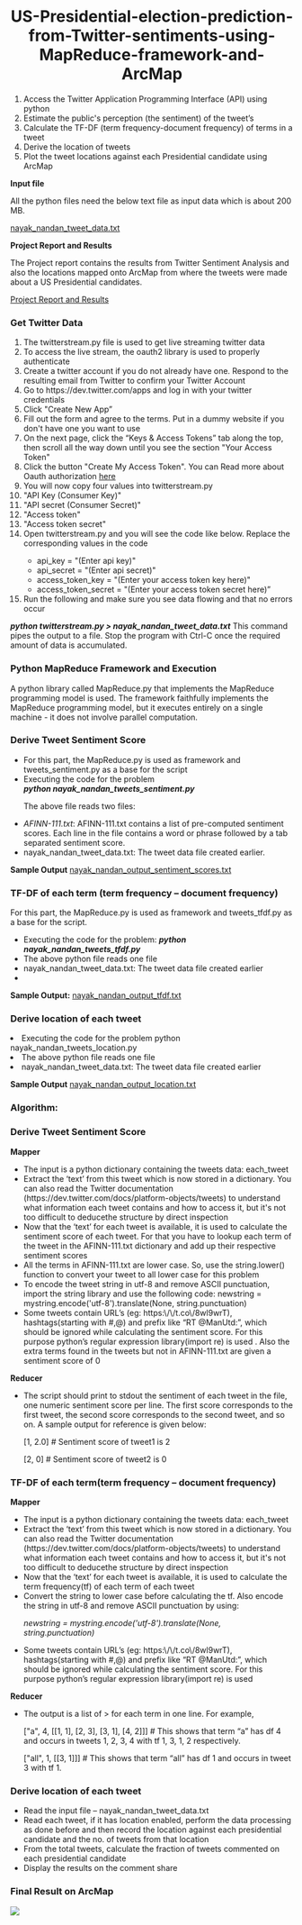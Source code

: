 <h1 align="center">US-Presidential-election-prediction-from-Twitter-sentiments-using-MapReduce-framework-and-ArcMap</h1>
<ol>
<li> Access the Twitter Application Programming Interface (API) using python</li>
<li>Estimate the public's perception (the sentiment) of the tweet’s</li> 
<li>Calculate the TF-DF (term frequency-document frequency) of terms in a tweet</li> 
<li>Derive the location of tweets</li>
<li>Plot the tweet locations against each Presidential candidate using ArcMap</li>  
</ol>

<strong>Input file</strong>

All the python files need the below text file as input data which is about 200 MB.

<a href="https://drive.google.com/folderview?id=0BxdLbeUsfPFvS1ZBMDh1OFU0bzA&usp=sharing">nayak_nandan_tweet_data.txt </a>

<strong>Project Report and Results</strong>

The Project report contains the results from Twitter Sentiment Analysis and also the locations mapped onto ArcMap from where the tweets were made about a US Presidential candidates.

<a href="https://github.com/NandanNayak/US-Presidential-election-prediction-from-Twitter-sentiments-using-MapReduce-framework-and-ArcMap/blob/master/Project_Report_And_Results.pdf">Project Report and Results</a>

<h3>Get Twitter Data</h3>
<ol>
<li>The twitterstream.py file is used to get live streaming twitter data</li>
<li>To access the live stream, the oauth2 library is used to properly authenticate</li> 
<li>Create a twitter account if you do not already have one. Respond to the resulting email from Twitter to confirm your Twitter Account</li>
<li>Go to https://dev.twitter.com/apps and log in with your twitter credentials</li>
<li>Click "Create New App”</li>
<li>Fill out the form and agree to the terms. Put in a dummy website if you don't have one you want to use</li>
<li>On the next page, click the “Keys & Access Tokens” tab along the top, then scroll all the way down until you see the section "Your Access Token"</li>
<li>Click the button "Create My Access Token". You can Read more about Oauth authorization <a href="https://pypi.python.org/pypi/oauth2/">here</a></li>
<li>You will now copy four values into twitterstream.py</li>
<li>"API Key (Consumer Key)"</li>
<li>"API secret (Consumer Secret)"</li>
<li>"Access token"</li>
<li>"Access token secret"</li>
<li>Open twitterstream.py and you will see the code like below. Replace the corresponding values in the code</li>
<ul>
<li>api_key = "(Enter api key)"</li>
<li>api_secret = "(Enter api secret)"</li>
<li>access_token_key = "(Enter your access token key here)"</li>
<li>access_token_secret = "(Enter your access token secret here)”</li>
</ul>
<li>Run the following and make sure you see data flowing and that no errors occur</li></ol>
<strong><em>python twitterstream.py > nayak_nandan_tweet_data.txt</em></strong>
This command pipes the output to a file. Stop the program with Ctrl-C once the required amount of data is accumulated.

<h3>Python MapReduce Framework and Execution</h3>
A python library called MapReduce.py that implements the MapReduce programming model is used. The framework faithfully implements the MapReduce programming model, but it executes entirely on a single machine - it does not involve parallel computation.


<h3>Derive Tweet Sentiment Score</h3>
<ul>
<li> For this part, the MapReduce.py is used as framework and tweets_sentiment.py as a base for the script</li>
<li>Executing the code for the problem</li>
<strong><em>python nayak_nandan_tweets_sentiment.py</em></strong>

<p>The above file reads two files:
<li><em>AFINN-111.txt</em>: AFINN-111.txt contains a list of pre-computed sentiment scores. Each line in the file contains a word or phrase followed by a tab separated sentiment score. </li>
<li>nayak_nandan_tweet_data.txt: The tweet data file created earlier.</li></ul></p>

<strong>Sample Output</strong>
<a href="https://github.com/NandanNayak/US-Presidential-election-prediction-from-Twitter-sentiments-using-MapReduce-framework-and-ArcMap/blob/master/nayak_nandan_output_sentiment_scores.txt">nayak_nandan_output_sentiment_scores.txt</a>

<h3> TF-DF of each term (term frequency – document frequency)</h3>

For this part, the MapReduce.py is used as framework and tweets_tfdf.py as a base for the script.
<ul>
<li>Executing the code for the problem:
<strong><em>python nayak_nandan_tweets_tfdf.py</em></strong>
<li>The above python file reads one file</li>
<li>nayak_nandan_tweet_data.txt: The tweet data file created earlier<li/>
</ul>
<strong>Sample Output:</strong>
<a href="https://github.com/NandanNayak/US-Presidential-election-prediction-from-Twitter-sentiments-using-MapReduce-framework-and-ArcMap/blob/master/nayak_nandan_output_tfdf.txt">nayak_nandan_output_tfdf.txt</a>

<h3> Derive location of each tweet</h3>
</ul>
<li>Executing the code for the problem
python nayak_nandan_tweets_location.py 
<li>The above python file reads one file</li>
<li>nayak_nandan_tweet_data.txt: The tweet data file created earlier</li>
</ul>

<strong>Sample Output</strong>
<a href="https://github.com/NandanNayak/US-Presidential-election-prediction-from-Twitter-sentiments-using-MapReduce-framework-and-ArcMap/blob/master/nayak_nandan_output_location.txt">nayak_nandan_output_location.txt</a>
</ol>


<h3>Algorithm:</h3>
<h3>Derive Tweet Sentiment Score</h3>
<strong>Mapper</strong>
<ul>
<li>The input is a python dictionary containing the tweets data: each_tweet</li>
<li>Extract the ‘text’ from this tweet which is now stored in a dictionary. You can also read the Twitter documentation (https://dev.twitter.com/docs/platform-objects/tweets) to understand what information each tweet contains and how to access it, but it's not too difficult to deducethe structure by direct inspection</li>
<li>Now that the ‘text’ for each tweet is available, it is used to calculate the sentiment score of each tweet. For that you have to lookup each term of the tweet in the AFINN-111.txt dictionary and add up their respective sentiment scores</li>
<li>All the terms in AFINN-111.txt are lower case. So, use the string.lower() function to convert your tweet to all lower case for this problem</li>
<li>To encode the tweet string in utf-8 and remove ASCII punctuation, import the string library and use the following code:
newstring = mystring.encode('utf-8').translate(None, string.punctuation)</li>
<li>Some tweets contain URL’s (eg: https:\/\/t.co\/8wl9wrT), hashtags(starting with #,@) and prefix like “RT @ManUtd:”, which should be ignored while calculating the sentiment score. For this purpose python’s  regular expression library(import re) is used . Also the extra terms found in the tweets but not in AFINN-111.txt are given a sentiment score of 0</li>
</ul>
<strong>Reducer</strong>
<ul>
<li>The script should print to stdout the sentiment of each tweet in the file, one numeric sentiment score per line. The first score corresponds to the first tweet, the second score corresponds to the second tweet, and so on. A sample output for reference is given below:
<p>[1, 2.0] # Sentiment score of tweet1 is 2</p>
<p>[2, 0] # Sentiment score of tweet2 is 0</p></li>
</ul>


<h3>TF-DF of each term(term frequency – document frequency)</h3>
<strong>Mapper</strong>
<ul>
<li>The input is a python dictionary containing the tweets data: each_tweet</li>
<li>Extract the ‘text’ from this tweet which is now stored in a dictionary. You can also read the Twitter documentation (https://dev.twitter.com/docs/platform-objects/tweets) to understand what information each tweet contains and how to access it, but it's not too difficult to deducethe structure by direct inspection</li>
<li>Now that the ‘text’ for each tweet is available, it is used to calculate the term frequency(tf) of each term of each tweet</li>
<li>Convert the string to lower case before calculating the tf. Also encode the string in utf-8 and remove ASCII punctuation by using:
<p><em>newstring = mystring.encode('utf-8').translate(None, string.punctuation)</em></p>
<li>Some tweets contain URL’s (eg: https:\/\/t.co\/8wl9wrT), hashtags(starting with #,@) and prefix like “RT @ManUtd:”, which should be ignored while calculating the sentiment score. For this purpose python’s  regular expression library(import re) is used</li>
</ul>

<strong>Reducer</strong>
<ul>
<li>The output is a list of <term, df, a list of <tweet_no,tf>> for each term in one line.  For example,
<p>["a", 4, [[1, 1], [2, 3], [3, 1], [4, 2]]] # This shows that term “a” has df 4 and occurs in tweets 1, 2, 3, 4 with tf 1, 3, 1, 2 respectively.</p>
<p>["all", 1, [[3, 1]]] # This shows that term “all” has df 1 and occurs in tweet 3 with tf 1.</p></li>
</ul>

<h3> Derive location of each tweet</h3>
<ul>
<li>Read the input file – nayak_nandan_tweet_data.txt</li>
<li>Read each tweet, if it has location enabled, perform the data processing as done before and then record the location against each presidential candidate and the no. of tweets from that location</li>
<li>From the total tweets, calculate the fraction of tweets commented on each presidential candidate</li>
<li>Display the results on the comment share</li>
</ul>

<h3>Final Result on ArcMap</h3>
<img src="https://github.com/NandanNayak/US-Presidential-election-prediction-from-Twitter-sentiments-using-MapReduce-framework-and-ArcMap/blob/master/ResultOnArcMap.png" />
